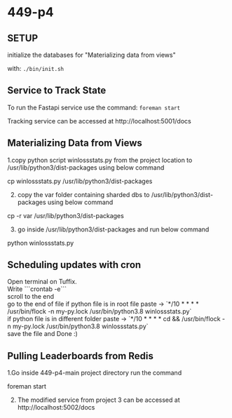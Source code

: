 # 449-p4
## SETUP
initialize the databases for "Materializing data from views"</br>

with:
```./bin/init.sh```

## Service to Track State
To run the Fastapi service
use the command:
```foreman start```

Tracking service can be accessed at http://localhost:5001/docs
  
## Materializing Data from Views
1.copy python script winlossstats.py from the project location to /usr/lib/python3/dist-packages using below command

cp winlossstats.py /usr/lib/python3/dist-packages

2. copy the var folder containing sharded dbs to /usr/lib/python3/dist-packages using below command

cp -r  var /usr/lib/python3/dist-packages

3. go inside /usr/lib/python3/dist-packages and run below command

python winlossstats.py

## Scheduling updates with cron
<p>Open terminal on Tuffix.<br>
  Write ```crontab -e```<br>
  scroll to the end<br>
  go to the end of file
  if python file is in root file paste -> `*/10 * * * * /usr/bin/flock -n my-py.lock /usr/bin/python3.8 winlossstats.py` <br>
  if python file is in different folder paste -> `*/10 * * * * cd <path to your python file> && /usr/bin/flock -n my-py.lock /usr/bin/python3.8 winlossstats.py` <br>
  save the file and Done :)<br>

## Pulling Leaderboards from Redis
 1.Go inside 449-p4-main project directory run the command
 
  foreman start
  
 2. The modified service from project 3 can be accessed at http://localhost:5002/docs
  
